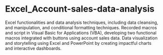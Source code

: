 # Excel_Account-sales-data-analysis
Excel functionalities and data analysis techniques, including data cleansing, and manipulation, and conditional formatting techniques.
Recorded macros and script in Visual Basic for Applications (VBA), developing two functional macros integrated with buttons using account sales data.
Data visualization and storytelling using Excel and PowerPoint by creating impactful charts and interactive dashboards.
